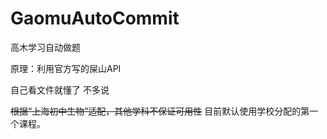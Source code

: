# GaomuAutoCommit
高木学习自动做题

原理：利用官方写的屎山API

自己看文件就懂了 不多说

~~根据“上海初中生物”适配，其他学科不保证可用性~~
目前默认使用学校分配的第一个课程。

